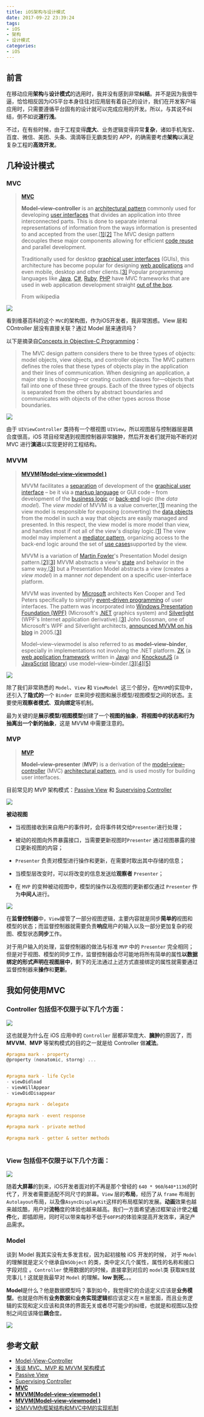 ```yaml
---
title: iOS架构与设计模式
date: 2017-09-22 23:39:24
tags:
- iOS
- 架构
- 设计模式
categories:
- iOS
---
```


## 前言

在移动应用**架构**与**设计模式**的选用时，我并没有感到非常**纠结**。并不是因为我很牛逼，恰恰相反因为iOS平台本身往往对应用层有着自己的设计，我们在开发客户端应用时，只需要遵循平台固有的设计就可以完成应用的开发。所以，与其说不纠结，倒不如说**道行浅**。

不过，在有些时候，由于工程变得**庞大**、业务逻辑变得异常**复杂**，诸如手机淘宝、百度、微信、美团、头条、滴滴等巨无霸类型的 APP，的确需要考虑**架构**以满足复杂工程的**高效开发**。

<!--more-->

## 几种设计模式

### MVC

>  [**MVC**](https://en.wikipedia.org/wiki/Model%E2%80%93view%E2%80%93controller)
>
> **Model–view–controller** is an [architectural pattern](https://en.wikipedia.org/wiki/Architectural_pattern) commonly used for developing [user interfaces](https://en.wikipedia.org/wiki/User_interface) that divides an application into three interconnected parts. This is done to separate internal representations of information from the ways information is presented to and accepted from the user.[[1\]](https://en.wikipedia.org/wiki/Model%E2%80%93view%E2%80%93controller#cite_note-1)[[2\]](https://en.wikipedia.org/wiki/Model%E2%80%93view%E2%80%93controller#cite_note-2) The MVC design pattern decouples these major components allowing for efficient [code reuse](https://en.wikipedia.org/wiki/Code_reuse) and parallel development.
>
> Traditionally used for desktop [graphical user interfaces](https://en.wikipedia.org/wiki/Graphical_user_interface) (GUIs), this architecture has become popular for designing [web applications](https://en.wikipedia.org/wiki/Web_application) and even mobile, desktop and other clients.[[3\]](https://en.wikipedia.org/wiki/Model%E2%80%93view%E2%80%93controller#cite_note-3) Popular programming languages like [Java](https://en.wikipedia.org/wiki/Java_(programming_language)), [C#](https://en.wikipedia.org/wiki/C_Sharp_(programming_language)), [Ruby](https://en.wikipedia.org/wiki/Ruby_(programming_language)), [PHP](https://en.wikipedia.org/wiki/PHP) have MVC frameworks that are used in web application development straight [out of the box](https://en.wikipedia.org/wiki/Out_of_the_box_(feature)).
>
> From wikipedia

![](../assets/mvcvjbk2017.png)

看到维基百科的这个 `MVC`的架构图，作为iOS开发者，我非常困惑。View 层和 COntroller 层没有直接关联？通过 Model 层来通讯吗？

以下是摘录自[Concepts in Objective-C Programming](https://developer.apple.com/library/archive/documentation/General/Conceptual/CocoaEncyclopedia/Model-View-Controller/Model-View-Controller.html#//apple_ref/doc/uid/TP40010810-CH14-SW14)：

> The MVC design pattern considers there to be three types of objects: model objects, view objects, and controller objects. The MVC pattern defines the roles that these types of objects play in the application and their lines of communication. When designing an application, a major step is choosing—or creating custom classes for—objects that fall into one of these three groups. Each of the three types of objects is separated from the others by abstract boundaries and communicates with objects of the other types across those boundaries.

![](../assets/mvcios2017.png)

由于 `UIViewController` 类持有一个根视图 `UIView`，所以视图层与控制器层是耦合度很高，iOS 项目经常遇到视图控制器非常臃肿，然后开发者们就开始不断的对 MVC 进行**演进**以实现更好的工程结构。

### MVVM

>[**MVVM(Model–view–viewmodel )**](https://en.wikipedia.org/wiki/Model%E2%80%93view%E2%80%93viewmodel)
>
>MVVM facilitates a [separation](https://en.wikipedia.org/wiki/Separation_of_concerns) of development of the [graphical user interface](https://en.wikipedia.org/wiki/Graphical_user_interface) – be it via a [markup language](https://en.wikipedia.org/wiki/Markup_language) or GUI code – from development of the [business logic](https://en.wikipedia.org/wiki/Business_logic) or [back-end](https://en.wikipedia.org/wiki/Front_and_back_ends) logic (the *data model*). The *view model* of MVVM is a value converter,[[1\]](https://en.wikipedia.org/wiki/Model%E2%80%93view%E2%80%93viewmodel#cite_note-MVVM-eliminates-valueconverters-1) meaning the view model is responsible for exposing (converting) the [data objects](https://en.wikipedia.org/wiki/Data_object) from the model in such a way that objects are easily managed and presented. In this respect, the view model is more model than view, and handles most if not all of the view's display logic.[[1\]](https://en.wikipedia.org/wiki/Model%E2%80%93view%E2%80%93viewmodel#cite_note-MVVM-eliminates-valueconverters-1) The view model may implement a [mediator pattern](https://en.wikipedia.org/wiki/Mediator_pattern), organizing access to the back-end logic around the set of [use cases](https://en.wikipedia.org/wiki/Use_case)supported by the view.
>
>MVVM is a variation of [Martin Fowler](https://en.wikipedia.org/wiki/Martin_Fowler)'s Presentation Model design pattern.[[2\]](https://en.wikipedia.org/wiki/Model%E2%80%93view%E2%80%93viewmodel#cite_note-2)[[3\]](https://en.wikipedia.org/wiki/Model%E2%80%93view%E2%80%93viewmodel#cite_note-JoshSmith-3) MVVM abstracts a view's [state](https://en.wikipedia.org/wiki/State_(computer_science)) and behavior in the same way,[[3\]](https://en.wikipedia.org/wiki/Model%E2%80%93view%E2%80%93viewmodel#cite_note-JoshSmith-3) but a Presentation Model abstracts a view (creates a *view model*) in a manner *not* dependent on a specific user-interface platform.
>
>MVVM was invented by [Microsoft](https://en.wikipedia.org/wiki/Microsoft) architects Ken Cooper and Ted Peters specifically to simplify [event-driven programming](https://en.wikipedia.org/wiki/Event-driven_programming) of user interfaces. The pattern was incorporated into [Windows Presentation Foundation (WPF)](https://en.wikipedia.org/wiki/Windows_Presentation_Foundation) (Microsoft's [.NET](https://en.wikipedia.org/wiki/.NET) graphics system) and [Silverlight](https://en.wikipedia.org/wiki/Silverlight) (WPF's Internet application derivative).[[3\]](https://en.wikipedia.org/wiki/Model%E2%80%93view%E2%80%93viewmodel#cite_note-JoshSmith-3) John Gossman, one of Microsoft's WPF and Silverlight architects, [announced MVVM on his blog](https://blogs.msdn.microsoft.com/johngossman/2005/10/08/introduction-to-modelviewviewmodel-pattern-for-building-wpf-apps/) in 2005.[[3\]](https://en.wikipedia.org/wiki/Model%E2%80%93view%E2%80%93viewmodel#cite_note-JoshSmith-3)
>
>Model–view–viewmodel is also referred to as **model–view–binder**, especially in implementations not involving the .NET platform. [ZK](https://en.wikipedia.org/wiki/ZK_(framework)) (a [web application framework](https://en.wikipedia.org/wiki/Web_application_framework) written in [Java](https://en.wikipedia.org/wiki/Java_(programming_language))) and [KnockoutJS](https://en.wikipedia.org/wiki/KnockoutJS) (a [JavaScript](https://en.wikipedia.org/wiki/JavaScript) [library](https://en.wikipedia.org/wiki/Library_(computing))) use model–view–binder.[[3\]](https://en.wikipedia.org/wiki/Model%E2%80%93view%E2%80%93viewmodel#cite_note-JoshSmith-3)[[4\]](https://en.wikipedia.org/wiki/Model%E2%80%93view%E2%80%93viewmodel#cite_note-SMassey-4)[[5\]](https://en.wikipedia.org/wiki/Model%E2%80%93view%E2%80%93viewmodel#cite_note-5)

![](../assets/mvvm2017.png)

除了我们非常熟悉的 `Model`、`View` 和 `ViewModel `这三个部分，在` MVVM `的实现中，还引入了**隐式的**一个 `Binder 层`来同步视图和展示模型/视图模型之间的状态。主要使用**观察者模式**、**双向绑定**等机制。

最为关键的是**展示模型/视图模型**创建了一个**视图的抽象**，**将视图中的状态和行为抽离出一个新的抽象**，这是 MVVM 中需要注意的。

### MVP

> [**MVP**](https://en.wikipedia.org/wiki/Model%E2%80%93view%E2%80%93presenter)
>
> **Model–view–presenter** (**MVP**) is a derivation of the [model–view–controller](https://en.wikipedia.org/wiki/Model%E2%80%93view%E2%80%93controller) (MVC) [architectural pattern](https://en.wikipedia.org/wiki/Architectural_pattern), and is used mostly for building user interfaces.

目前常见的 MVP 架构模式：[Passive View](https://www.martinfowler.com/eaaDev/PassiveScreen.html) 和 [Supervising Controller](https://www.martinfowler.com/eaaDev/SupervisingPresenter.html)

![](../assets/passiveviewmvp2017.png)

**被动视图**

- 当视图接收到来自用户的事件时，会将事件转交给` Presenter `进行处理；

- 被动的视图向外界暴露接口，当需要更新视图时`Presenter` 通过视图暴露的接口更新视图的内容；

- `Presenter` 负责对模型进行操作和更新，在需要时取出其中存储的信息；

- 当模型层改变时，可以将改变的信息发送给**观察者** `Presenter`；
- 在 `MVP` 的变种被动视图中，模型的操作以及视图的更新都仅通过 `Presenter` 作为**中间人**进行。

![](../assets/supervisingControllermvp2017.png)

在**监督控制器**中，`View`接管了一部分视图逻辑，主要内容就是同步**简单的**视图和模型的状态；而监督控制器就需要负责**响应**用户的输入以及一部分更加复杂的视图、模型状态**同步**工作。

对于用户输入的处理，监督控制器的做法与标准 `MVP` 中的 `Presenter` 完全相同；但是对于视图、模型的同步工作，监督控制器会尽可能地将所有简单的属性**以数据绑定的形式声明在视图层中**，剩下的无法通过上述方式直接绑定的属性就需要通过监督控制器来**操作**和**更新**。

## 我如何使用MVC

### Controller 包括但不仅限于以下几个方面：

![](../assets/viewcontrollerdesign2017.png)

这也就是为什么在 iOS 应用中的 `Controller` 层都非常庞大、**臃肿**的原因了，而 **MVVM**、**MVP** 等架构模式的目的之一就是给 Controller 做**减法**。

```objective-c
#pragma mark - property
@property (nonatomic, storng) ...


#pragma mark - life Cycle
- viewDidload
- viewWillAppear
- viewDidDisappear    

#pragma mark - delegate
    
#pragma mark - event response
    
#pragma mark - private method
    
#pragma mark - getter & setter methods   
    
```



### View 包括但不仅限于以下几个方面：

![](../assets/viewdesign2017.png)

随着**大屏幕**的到来，iOS开发者面对的不再是那个曾经的 `640 * 960`/`640*1136`的时代了，开发者需要适配不同尺寸的屏幕。`View` 层的**布局**，经历了从 `frame` 布局到`Autolayout`布局，以及像`AsyncDisplayKit`这样的布局框架的发展。**动画**效果也越来越炫酷，用户对**流畅**度的体验也越来越高。我们一方面希望通过框架设计使之**组件**化，即插即用，同时可以带来每秒不低于`60FPS`的体验来提高开发效率，满足产品需求。



### Model 

谈到  Model 我其实没有太多发言权，因为起初接触 iOS 开发的时候， 对于 `Model` 的理解就是定义个继承自`NSObject` 的类，类中定义几个属性，属性的名称和接口字段对应 。`Controller` 使用数据的的时候，直接拿到对应的 `model`类 获取`属性`就完事儿！这就是我最早对 `Model` 的理解。**low 到死**。。。

**Model**是什么？他是数据模型吗？事到如今，我觉得它的合适定义应该是**业务模型**。也就是你所有**业务数据**和**业务实现逻辑**都应该定义在 `M` 层里面，而且业务逻辑的实现和定义应该和具体的界面无关或者尽可能少的纠缠，也就是和视图以及控制之间应该降低**耦合**度。

![](../assets/modeldesign2017.png)





## 参考文献

- [Model-View-Controller](https://developer.apple.com/library/archive/documentation/General/Conceptual/CocoaEncyclopedia/Model-View-Controller/Model-View-Controller.html#//apple_ref/doc/uid/TP40010810-CH14-SW14)
- [浅谈 MVC、MVP 和 MVVM 架构模式](https://draveness.me/mvx)
- [Passive View](https://www.martinfowler.com/eaaDev/PassiveScreen.html)
- [Supervising Controller](https://www.martinfowler.com/eaaDev/SupervisingPresenter.html)
- [**MVC**](https://en.wikipedia.org/wiki/Model%E2%80%93view%E2%80%93controller)
- [**MVVM(Model–view–viewmodel )**](https://en.wikipedia.org/wiki/Model%E2%80%93view%E2%80%93viewmodel)
- [**MVVM(Model–view–viewmodel )**](https://en.wikipedia.org/wiki/Model%E2%80%93view%E2%80%93viewmodel)
- [论MVVM伪框架结构和MVC中M的实现机制](https://www.jianshu.com/p/33c7e2f3a613)